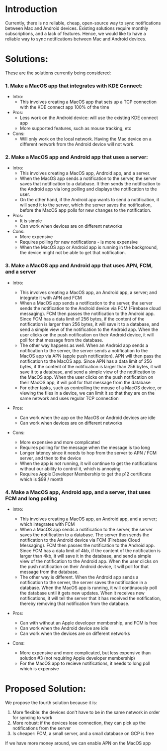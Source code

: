 # Introduction

Currently, there is no reliable, cheap, open-source way to sync notifications between Mac and Android devices. Existing solutions require monthly subscriptions, and a lack of features. Hence, we would like to have a reliable way to sync notifications between Mac and Android devices.

# Solutions:

These are the solutions currently being considered:

### 1. Make a MacOS app that integrates with KDE Connect:

* Intro:
  * This involves creating a MacOS app that sets up a TCP connection with the KDE connect app 100% of the time
* Pros: 
  * Less work on the Android device: will use the existing KDE connect app
  * More supported features, such as mouse tracking, etc
* Cons:
  * Will only work on the local network. Having the Mac device on a different network from the Android device will not work.

### 2. Make a MacOS app and Android app that uses a server:

* Intro: 
  * This involves creating a MacOS app, Android app, and a server.
  * When the MacOS app sends a notification to the server, the server saves that notification to a database. It then sends the notification to the Android app via long polling and displays the notification to the user. 
  * On the other hand, if the Android app wants to send a notification, it will send it to the server, which the server saves the notification, before the MacOS app polls for new changes to the notification.
* Pros:
  * It is simple
  * Can work when devices are on different networks
* Cons:
  * More expensive
  * Requires polling for new notifications - is more expensive
  * When the MacOS app or Android app is running in the background, the device might not be able to get that notification.

### 3. Make a MacOS app and Android app that uses APN, FCM, and a server

* Intro:
  * This involves creating a MacOS app, an Android app, a server; and integrate it with APN and FCM
  * When a MacOS app sends a notification to the server, the server sends the notification to the Android device via FCM (Firebase cloud messaging). FCM then passes the notification to the Android app. Since FCM has a data limit of 256 bytes, if the content of the notification is larger than 256 bytes, it will save it to a database, and send a simple view of the notification to the Android app. When the user clicks on the push notification on their Android device, it will poll for that message from the database.
  * The other way happens as well. When an Android app sends a notification to the server, the server sends a notification to the MacOS app via APN (apple push notification). APN will then pass the notification to the MacOS app. Since APN has a data limit of 256 bytes, if the content of the notification is larger than 256 bytes, it will save it to a database, and send a simple view of the notification to the MacOS app. When the user clicks on the push notification on their MacOS app, it will poll for that message from the database
  * For other tasks, such as controlling the mouse of a MacOS device, or viewing the files in a device, we can limit it so that they are on the same network and uses regular TCP connection

* Pros:
  * Can work when the app on the MacOS or Android devices are idle
  * Can work when devices are on different networks

* Cons:
  * More expensive and more complicated
  * Requires polling for the message when the message is too long
  * Longer latency since it needs to hop from the server to APN / FCM server, and then to the device
  * When the app is not running, it will continue to get the notifications without our ability to control it, which is annoying
  * Requires Apple Developer Membership to get the p12 certificate which is $99 / month

### 4. Make a MacOS app, Android app, and a server, that uses FCM and long polling

* Intro:
  * This involves creating a MacOS app, an Android app, and a server; which integrates with FCM
  * When a MacOS app sends a notification to the server, the server saves the notification to a database. The server then sends the notification to the Android device via FCM (Firebase Cloud Messaging). FCM then passes the notification to the Android app. Since FCM has a data limit of 4kb, if the content of the notification is larger than 4kb, it will save it in the database, and send a simple view of the notification to the Android app. When the user clicks on the push notification on their Android device, it will poll for that message from the database.
  * The other way is different. When the Android app sends a notification to the server, the server saves the notification in a database. When the MacOS app is running, it will continuously poll the database until it gets new updates. When it receives new notifications, it will tell the server that it has received the notification, thereby removing that notification from the database.

* Pros:
  * Can with without an Apple developer membership, and FCM is free
  * Can work when the Android device are idle
  * Can work when the devices are on different networks

* Cons:
  * More expensive and more complicated, but less expensive than solution #3 (not requiring Apple developer membership)
  * For the MacOS app to recieve notifications, it needs to long poll which is expensive

# Proposed Solution:
We propose the fourth solution because it is:
1. More flexible: the devices don't have to be in the same network in order for syncing to work
2. More robust: if the devices lose connection, they can pick up the notifications from the server
3. Is cheaper: FCM, a small server, and a small database on GCP is free

If we have more money around, we can enable APN on the MacOS app

